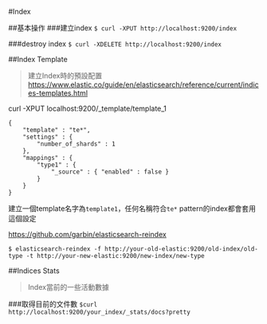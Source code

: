 #Index

##基本操作
###建立index
`$ curl -XPUT http://localhost:9200/index`

###destroy index
`$ curl -XDELETE http://localhost:9200/index`

##Index Template
>建立Index時的預設配置
https://www.elastic.co/guide/en/elasticsearch/reference/current/indices-templates.html

curl -XPUT localhost:9200/_template/template_1

```
{
    "template" : "te*",
    "settings" : {
        "number_of_shards" : 1
    },
    "mappings" : {
        "type1" : {
            "_source" : { "enabled" : false }
        }
    }
}
```

建立一個template名字為`template1`，任何名稱符合`te*` pattern的index都會套用這個設定

https://github.com/garbin/elasticsearch-reindex

`$ elasticsearch-reindex -f http://your-old-elastic:9200/old-index/old-type -t http://your-new-elastic:9200/new-index/new-type`


##Indices Stats
>Index當前的一些活動數據

###取得目前的文件數
`$curl http://localhost:9200/your_index/_stats/docs?pretty`